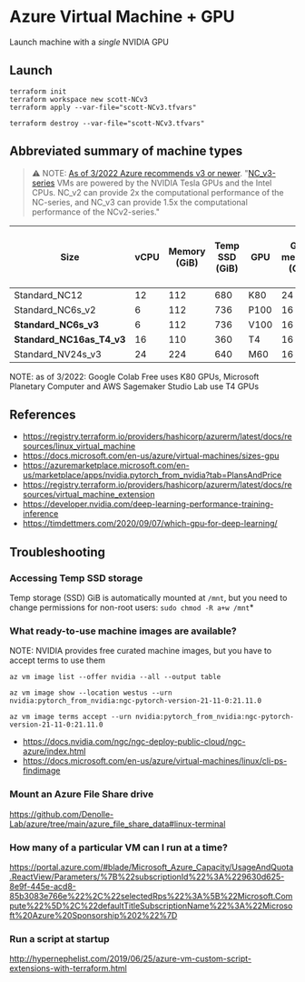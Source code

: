 # Azure Virtual Machine + GPU

Launch machine with a *single* NVIDIA GPU

## Launch

```
terraform init
terraform workspace new scott-NCv3
terraform apply --var-file="scott-NCv3.tfvars"
```

```
terraform destroy --var-file="scott-NCv3.tfvars"
```


## Abbreviated summary of machine types

> ⚠️ NOTE: [As of 3/2022 Azure recommends v3 or newer](https://docs.microsoft.com/en-us/azure/virtual-machines/n-series-migration). "[NC_v3-series](https://docs.microsoft.com/en-us/azure/virtual-machines/ncv3-series) VMs are powered by the NVIDIA Tesla GPUs and the Intel CPUs. NC_v2 can provide 2x the computational performance of the NC-series, and NC_v3 can provide 1.5x the computational performance of the NCv2-series." 

| Size |	vCPU |	Memory (GiB) |	Temp SSD (GiB) |	GPU |	GPU memory (GiB) | Max uncached disk throughput (IOPS/MBps) |Expected network bandwidth (Mbps) |
| - |	- |	- |	- |	- |	- |	- | - |
| Standard_NC12 |	12 |	112 |	680 |	K80	 | 24	| ? | ? |
| Standard_NC6s_v2 |	6 |	112 |	736 |	P100 |	16 |	20000/200 |	? |
| **Standard_NC6s_v3** |	6 |	112 |	736 |	V100 |	16 |	20000/200 | ? |
| **Standard_NC16as_T4_v3**	| 16 |	110 |	360 |	T4 |	16 | ?  | 8000 |
| Standard_NV24s_v3 |	24 |	224 |	640 |	M60 |	16	| 40000/400 |	12000	|

NOTE: as of 3/2022: Google Colab Free uses K80 GPUs, Microsoft Planetary Computer and AWS Sagemaker Studio Lab use T4 GPUs

## References

* https://registry.terraform.io/providers/hashicorp/azurerm/latest/docs/resources/linux_virtual_machine
* https://docs.microsoft.com/en-us/azure/virtual-machines/sizes-gpu
* https://azuremarketplace.microsoft.com/en-us/marketplace/apps/nvidia.pytorch_from_nvidia?tab=PlansAndPrice
* https://registry.terraform.io/providers/hashicorp/azurerm/latest/docs/resources/virtual_machine_extension
* https://developer.nvidia.com/deep-learning-performance-training-inference
* https://timdettmers.com/2020/09/07/which-gpu-for-deep-learning/


## Troubleshooting

### Accessing Temp SSD storage
Temp storage (SSD) GiB is automatically mounted at `/mnt`, but you need to change permissions for non-root users: `sudo chmod -R a+w /mnt`*

### What ready-to-use machine images are available?
NOTE: NVIDIA provides free curated machine images, but you have to accept terms
to use them

`az vm image list --offer nvidia --all --output table`

`az vm image show --location westus --urn nvidia:pytorch_from_nvidia:ngc-pytorch-version-21-11-0:21.11.0`

`az vm image terms accept --urn nvidia:pytorch_from_nvidia:ngc-pytorch-version-21-11-0:21.11.0`

* https://docs.nvidia.com/ngc/ngc-deploy-public-cloud/ngc-azure/index.html
* https://docs.microsoft.com/en-us/azure/virtual-machines/linux/cli-ps-findimage

### Mount an Azure File Share drive
https://github.com/Denolle-Lab/azure/tree/main/azure_file_share_data#linux-terminal

### How many of a particular VM can I run at a time?
https://portal.azure.com/#blade/Microsoft_Azure_Capacity/UsageAndQuota.ReactView/Parameters/%7B%22subscriptionId%22%3A%229630d625-8e9f-445e-acd8-85b3083e766e%22%2C%22selectedRps%22%3A%5B%22Microsoft.Compute%22%5D%2C%22defaultTitleSubscriptionName%22%3A%22Microsoft%20Azure%20Sponsorship%202%22%7D

### Run a script at startup
http://hypernephelist.com/2019/06/25/azure-vm-custom-script-extensions-with-terraform.html
